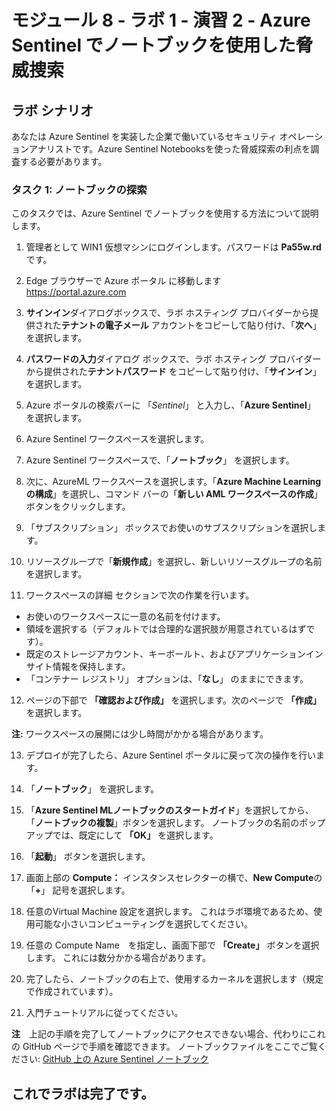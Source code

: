 ﻿# モジュール 8 - ラボ 1 - 演習 2 - Azure Sentinel でノートブックを使用した脅威捜索

## ラボ シナリオ

あなたは Azure Sentinel を実装した企業で働いているセキュリティ オペレーションアナリストです。Azure Sentinel Notebooksを使った脅威探索の利点を調査する必要があります。

### タスク 1: ノートブックの探索

このタスクでは、Azure Sentinel でノートブックを使用する方法について説明します。

1. 管理者として WIN1 仮想マシンにログインします。パスワードは **Pa55w.rd** です。  

2. Edge ブラウザーで Azure ポータル に移動します　https://portal.azure.com

3. **サインイン**ダイアログボックスで、ラボ ホスティング プロバイダーから提供された**テナントの電子メール** アカウントをコピーして貼り付け、「**次へ**」を選択します。

4. **パスワードの入力**ダイアログ ボックスで、ラボ ホスティング プロバイダーから提供された**テナントパスワード** をコピーして貼り付け、「**サインイン**」を選択します。

5. Azure ポータルの検索バーに 「*Sentinel*」 と入力し、「**Azure Sentinel**」 を選択します。

6. Azure Sentinel ワークスペースを選択します。

7. Azure Sentinel ワークスペースで、「**ノートブック**」 を選択します。

8. 次に、AzureML ワークスペースを選択します。「**Azure Machine Learning の構成**」を選択し、コマンド バーの「**新しい AML ワークスペースの作成**」ボタンをクリックします。

9. 「サブスクリプション」 ボックスでお使いのサブスクリプションを選択します。

10. リソースグループで「**新規作成**」を選択し、新しいリソースグループの名前を選択します。 

11. ワークスペースの詳細 セクションで次の作業を行います。
- お使いのワークスペースに一意の名前を付けます。
- 領域を選択する（デフォルトでは合理的な選択肢が用意されているはずです）。
- 既定のストレージアカウント、キーボールト、およびアプリケーションインサイト情報を保持します。 
- 「コンテナー レジストリ」 オプションは、「**なし**」 のままにできます。

12.	ページの下部で **「確認および作成」** を選択します。次のページで **「作成」** を選択します。 

**注:** ワークスペースの展開には少し時間がかかる場合があります。 

13.	デプロイが完了したら、Azure Sentinel ポータルに戻って次の操作を行います。

14. 「**ノートブック**」 を選択します。 

15. 「**Azure Sentinel MLノートブックのスタートガイド**」を選択してから、「**ノートブックの複製**」ボタンを選択します。  ノートブックの名前のポップアップでは、既定にして **「OK」** を選択します。

16. 「**起動**」 ボタンを選択します。

17.	画面上部の **Compute：** インスタンスセレクターの横で、**New Compute**の 「**+**」 記号を選択します。

18. 任意のVirtual Machine 設定を選択します。  これはラボ環境であるため、使用可能な小さいコンピューティングを選択してください。

19.	任意の Compute Name　を指定し、画面下部で **「Create」** ボタンを選択します。  これには数分かかる場合があります。

20.	完了したら、ノートブックの右上で、使用するカーネルを選択します（規定で作成されています）。

21. 入門チュートリアルに従ってください。

**注**　上記の手順を完了してノートブックにアクセスできない場合、代わりにこれの GitHub ページで手順を確認できます。  ノートブックファイルをここでご覧ください: [GitHub 上の Azure Sentinel ノートブック](https://github.com/Azure/Azure-Sentinel-Notebooks/blob/8122bca32387d60a8ee9c058ead9d3ab8f4d61e6/A%20Getting%20Started%20Guide%20For%20Azure%20Sentinel%20ML%20Notebooks.ipynb) 

## これでラボは完了です。
